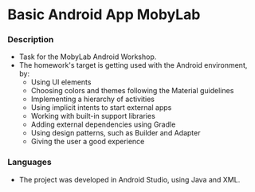 # Basic Android App MobyLab

### Description

* Task for the MobyLab Android Workshop.
* The homework's target is getting used with the Android environment, by:
    * Using UI elements
    * Choosing colors and themes following the Material guidelines
    * Implementing a hierarchy of activities
    * Using implicit intents to start external apps
    * Working with built-in support libraries
    * Adding external dependencies using Gradle
    * Using design patterns, such as Builder and Adapter
    * Giving the user a good experience

### Languages
* The project was developed in Android Studio, using Java and XML.